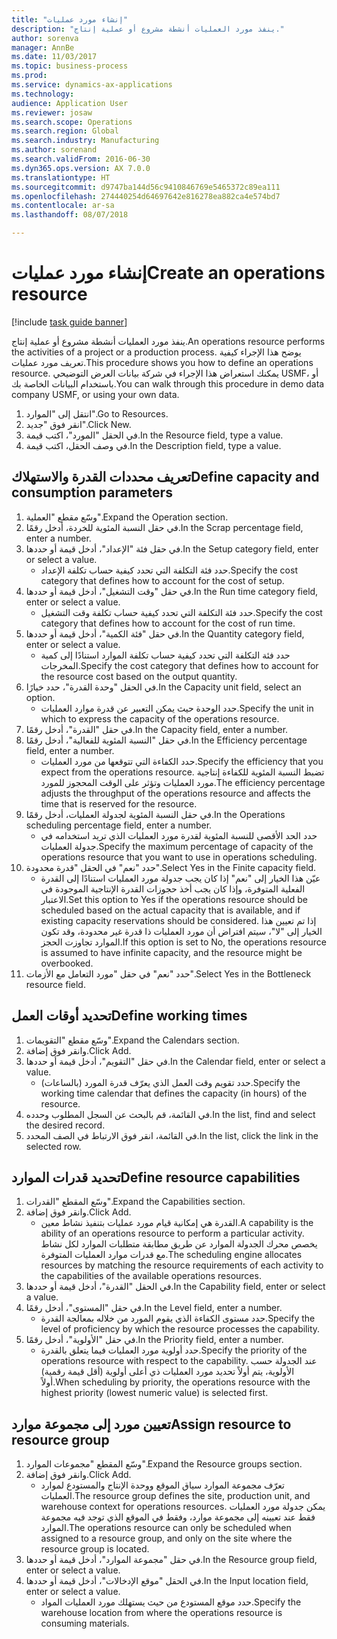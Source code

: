 ```yaml
--- 
title: "إنشاء مورد عمليات"
description: "ينفذ مورد العمليات أنشطة مشروع أو عملية إنتاج."
author: sorenva
manager: AnnBe
ms.date: 11/03/2017
ms.topic: business-process
ms.prod: 
ms.service: dynamics-ax-applications
ms.technology: 
audience: Application User
ms.reviewer: josaw
ms.search.scope: Operations
ms.search.region: Global
ms.search.industry: Manufacturing
ms.author: sorenand
ms.search.validFrom: 2016-06-30
ms.dyn365.ops.version: AX 7.0.0
ms.translationtype: HT
ms.sourcegitcommit: d9747ba144d56c9410846769e5465372c89ea111
ms.openlocfilehash: 274440254d64697642e816278ea882ca4e574bd7
ms.contentlocale: ar-sa
ms.lasthandoff: 08/07/2018

---
```

# <a name="create-an-operations-resource"></a><span data-ttu-id="4d717-103">إنشاء مورد عمليات</span><span class="sxs-lookup"><span data-stu-id="4d717-103">Create an operations resource</span></span>

[!include [task guide banner](../../includes/task-guide-banner.md)]

<span data-ttu-id="4d717-104">ينفذ مورد العمليات أنشطة مشروع أو عملية إنتاج.</span><span class="sxs-lookup"><span data-stu-id="4d717-104">An operations resource performs the activities of a project or a production process.</span></span> <span data-ttu-id="4d717-105">يوضح هذا الإجراء كيفية تعريف مورد عمليات.</span><span class="sxs-lookup"><span data-stu-id="4d717-105">This procedure shows you how to define an operations resource.</span></span> <span data-ttu-id="4d717-106">يمكنك استعراض هذا الإجراء في شركة بيانات العرض التوضيحي USMF، أو باستخدام البيانات الخاصة بك.</span><span class="sxs-lookup"><span data-stu-id="4d717-106">You can walk through this procedure in demo data company USMF, or using your own data.</span></span>

1. <span data-ttu-id="4d717-107">انتقل إلى "الموارد".</span><span class="sxs-lookup"><span data-stu-id="4d717-107">Go to Resources.</span></span>
2. <span data-ttu-id="4d717-108">انقر فوق "جديد".</span><span class="sxs-lookup"><span data-stu-id="4d717-108">Click New.</span></span>
3. <span data-ttu-id="4d717-109">في الحقل "المورد"، اكتب قيمة.</span><span class="sxs-lookup"><span data-stu-id="4d717-109">In the Resource field, type a value.</span></span>
4. <span data-ttu-id="4d717-110">في وصف الحقل، اكتب قيمة.</span><span class="sxs-lookup"><span data-stu-id="4d717-110">In the Description field, type a value.</span></span>

## <a name="define-capacity-and-consumption-parameters"></a><span data-ttu-id="4d717-111">تعريف محددات القدرة والاستهلاك</span><span class="sxs-lookup"><span data-stu-id="4d717-111">Define capacity and consumption parameters</span></span>
1. <span data-ttu-id="4d717-112">وسّع مقطع "العملية".</span><span class="sxs-lookup"><span data-stu-id="4d717-112">Expand the Operation section.</span></span>
2. <span data-ttu-id="4d717-113">في حقل النسبة المئوية للخردة، أدخل رقمًا.</span><span class="sxs-lookup"><span data-stu-id="4d717-113">In the Scrap percentage field, enter a number.</span></span>
3. <span data-ttu-id="4d717-114">في حقل فئة "الإعداد"، أدخل قيمة أو حددها.</span><span class="sxs-lookup"><span data-stu-id="4d717-114">In the Setup category field, enter or select a value.</span></span>
    * <span data-ttu-id="4d717-115">حدد فئة التكلفة التي تحدد كيفية حساب تكلفة الإعداد.</span><span class="sxs-lookup"><span data-stu-id="4d717-115">Specify the cost category that defines how to account for the cost of setup.</span></span>  
4. <span data-ttu-id="4d717-116">في حقل "وقت التشغيل"، أدخل قيمة أو حددها.</span><span class="sxs-lookup"><span data-stu-id="4d717-116">In the Run time category field, enter or select a value.</span></span>
    * <span data-ttu-id="4d717-117">حدد فئة التكلفة التي تحدد كيفية حساب تكلفة وقت التشغيل.</span><span class="sxs-lookup"><span data-stu-id="4d717-117">Specify the cost category that defines how to account for the cost of run time.</span></span>  
5. <span data-ttu-id="4d717-118">في حقل "فئة الكمية‬"، أدخل قيمة أو حددها.</span><span class="sxs-lookup"><span data-stu-id="4d717-118">In the Quantity category field, enter or select a value.</span></span>
    * <span data-ttu-id="4d717-119">حدد فئة التكلفة التي تحدد كيفية حساب تكلفة الموارد استنادًا إلى كمية المخرجات.</span><span class="sxs-lookup"><span data-stu-id="4d717-119">Specify the cost category that defines how to account for the resource cost based on the output quantity.</span></span>  
6. <span data-ttu-id="4d717-120">في الحقل "وحدة القدرة"، حدد خيارًا.</span><span class="sxs-lookup"><span data-stu-id="4d717-120">In the Capacity unit field, select an option.</span></span>
    * <span data-ttu-id="4d717-121">حدد الوحدة حيث يمكن التعبير عن قدرة موارد العمليات.</span><span class="sxs-lookup"><span data-stu-id="4d717-121">Specify the unit in which to express the capacity of the operations resource.</span></span>  
7. <span data-ttu-id="4d717-122">في حقل "القدرة"، أدخل رقمًا.</span><span class="sxs-lookup"><span data-stu-id="4d717-122">In the Capacity field, enter a number.</span></span>
8. <span data-ttu-id="4d717-123">في حقل "النسبة المئوية للفعالية‬"، أدخل رقمًا.</span><span class="sxs-lookup"><span data-stu-id="4d717-123">In the Efficiency percentage field, enter a number.</span></span>
    * <span data-ttu-id="4d717-124">حدد الكفاءة التي تتوقعها من مورد العمليات.</span><span class="sxs-lookup"><span data-stu-id="4d717-124">Specify the efficiency that you expect from the operations resource.</span></span> <span data-ttu-id="4d717-125">تضبط النسبة المئوية للكفاءة إنتاجية‬ مورد العمليات وتؤثر على الوقت المحجوز للمورد.</span><span class="sxs-lookup"><span data-stu-id="4d717-125">The efficiency percentage adjusts the throughput of the operations resource and affects the time that is reserved for the resource.</span></span>  
9. <span data-ttu-id="4d717-126">في حقل النسبة المئوية لجدولة العمليات، أدخل رقمًا.</span><span class="sxs-lookup"><span data-stu-id="4d717-126">In the Operations scheduling percentage field, enter a number.</span></span>
    * <span data-ttu-id="4d717-127">حدد الحد الأقصى للنسبة المئوية لقدرة مورد العمليات الذي تريد استخدامه في جدولة العمليات.</span><span class="sxs-lookup"><span data-stu-id="4d717-127">Specify the maximum percentage of capacity of the operations resource that you want to use in operations scheduling.</span></span>  
10. <span data-ttu-id="4d717-128">حدد "نعم" في الحقل "قدرة محدودة‬".</span><span class="sxs-lookup"><span data-stu-id="4d717-128">Select Yes in the Finite capacity field.</span></span>
    * <span data-ttu-id="4d717-129">عيّن هذا الخيار إلى "نعم" إذا كان يجب جدولة مورد العمليات استنادًا إلى القدرة الفعلية المتوفرة، وإذا كان يجب أخذ حجوزات القدرة الإنتاجية الموجودة في الاعتبار.</span><span class="sxs-lookup"><span data-stu-id="4d717-129">Set this option to Yes if the operations resource should be scheduled based on the actual capacity that is available, and if existing capacity reservations should be considered.</span></span> <span data-ttu-id="4d717-130">إذا تم تعيين هذا الخيار إلى "لا"، سيتم افتراض أن مورد العمليات ذا قدرة غير محدودة‬‏‫، وقد تكون الموارد تجاوزت الحجز‬.</span><span class="sxs-lookup"><span data-stu-id="4d717-130">If this option is set to No, the operations resource is assumed to have infinite capacity, and the resource might be overbooked.</span></span>  
11. <span data-ttu-id="4d717-131">حدد "نعم" في حقل "مورد التعامل مع الأزمات‬".</span><span class="sxs-lookup"><span data-stu-id="4d717-131">Select Yes in the Bottleneck resource field.</span></span>

## <a name="define-working-times"></a><span data-ttu-id="4d717-132">تحديد أوقات العمل</span><span class="sxs-lookup"><span data-stu-id="4d717-132">Define working times</span></span>
1. <span data-ttu-id="4d717-133">وسّع مقطع "التقويمات".</span><span class="sxs-lookup"><span data-stu-id="4d717-133">Expand the Calendars section.</span></span>
2. <span data-ttu-id="4d717-134">وانقر فوق إضافة.</span><span class="sxs-lookup"><span data-stu-id="4d717-134">Click Add.</span></span>
3. <span data-ttu-id="4d717-135">في حقل "التقويم"، أدخل قيمة أو حددها.</span><span class="sxs-lookup"><span data-stu-id="4d717-135">In the Calendar field, enter or select a value.</span></span>
    * <span data-ttu-id="4d717-136">حدد تقويم وقت العمل الذي يعرّف قدرة المورد (بالساعات).</span><span class="sxs-lookup"><span data-stu-id="4d717-136">Specify the working time calendar that defines the capacity (in hours) of the resource.</span></span>  
4. <span data-ttu-id="4d717-137">في القائمة، قم بالبحث عن السجل المطلوب وحدده.</span><span class="sxs-lookup"><span data-stu-id="4d717-137">In the list, find and select the desired record.</span></span>
5. <span data-ttu-id="4d717-138">في القائمة، انقر فوق الارتباط في الصف المحدد.</span><span class="sxs-lookup"><span data-stu-id="4d717-138">In the list, click the link in the selected row.</span></span>

## <a name="define-resource-capabilities"></a><span data-ttu-id="4d717-139">تحديد قدرات الموارد</span><span class="sxs-lookup"><span data-stu-id="4d717-139">Define resource capabilities</span></span>
1. <span data-ttu-id="4d717-140">وسّع المقطع "القدرات‬".</span><span class="sxs-lookup"><span data-stu-id="4d717-140">Expand the Capabilities section.</span></span>
2. <span data-ttu-id="4d717-141">وانقر فوق إضافة.</span><span class="sxs-lookup"><span data-stu-id="4d717-141">Click Add.</span></span>
    * <span data-ttu-id="4d717-142">القدرة هي إمكانية قيام مورد عمليات بتنفيذ نشاط معين.</span><span class="sxs-lookup"><span data-stu-id="4d717-142">A capability is the ability of an operations resource to perform a particular activity.</span></span> <span data-ttu-id="4d717-143">يخصص محرك الجدولة الموارد عن طريق مطابقة متطلبات الموارد‬ لكل نشاط مع قدرات موارد العمليات المتوفرة.</span><span class="sxs-lookup"><span data-stu-id="4d717-143">The scheduling engine allocates resources by matching the resource requirements of each activity to the capabilities of the available operations resources.</span></span>  
3. <span data-ttu-id="4d717-144">في الحقل "القدرة"، أدخل قيمة أو حددها.</span><span class="sxs-lookup"><span data-stu-id="4d717-144">In the Capability field, enter or select a value.</span></span>
4. <span data-ttu-id="4d717-145">في حقل "المستوى"، أدخل رقمًا.</span><span class="sxs-lookup"><span data-stu-id="4d717-145">In the Level field, enter a number.</span></span>
    * <span data-ttu-id="4d717-146">حدد مستوى الكفاءة الذي يقوم المورد من خلاله بمعالجة القدرة.</span><span class="sxs-lookup"><span data-stu-id="4d717-146">Specify the level of proficiency by which the resource processes the capability.</span></span>  
5. <span data-ttu-id="4d717-147">في حقل "الأولوية"، أدخل رقمًا.</span><span class="sxs-lookup"><span data-stu-id="4d717-147">In the Priority field, enter a number.</span></span>
    * <span data-ttu-id="4d717-148">حدد أولوية مورد العمليات فيما يتعلق بالقدرة.</span><span class="sxs-lookup"><span data-stu-id="4d717-148">Specify the priority of the operations resource with respect to the capability.</span></span> <span data-ttu-id="4d717-149">عند الجدولة حسب الأولوية، يتم أولاً تحديد مورد العمليات ذي أعلى أولوية (أقل قيمة رقمية) أولاً.</span><span class="sxs-lookup"><span data-stu-id="4d717-149">When scheduling by priority, the operations resource with the highest priority (lowest numeric value) is selected first.</span></span>  

## <a name="assign-resource-to-resource-group"></a><span data-ttu-id="4d717-150">تعيين مورد إلى مجموعة موارد</span><span class="sxs-lookup"><span data-stu-id="4d717-150">Assign resource to resource group</span></span>
1. <span data-ttu-id="4d717-151">وسّع المقطع "مجموعات الموارد".</span><span class="sxs-lookup"><span data-stu-id="4d717-151">Expand the Resource groups section.</span></span>
2. <span data-ttu-id="4d717-152">وانقر فوق إضافة.</span><span class="sxs-lookup"><span data-stu-id="4d717-152">Click Add.</span></span>
    * <span data-ttu-id="4d717-153">تعرّف مجموعة الموارد سياق الموقع ووحدة الإنتاج والمستودع لموارد العمليات.</span><span class="sxs-lookup"><span data-stu-id="4d717-153">The resource group defines the site, production unit, and warehouse context for operations resources.</span></span> <span data-ttu-id="4d717-154">يمكن جدولة مورد العمليات فقط عند تعيينه إلى مجموعة موارد، وفقط في الموقع الذي توجد فيه مجموعة الموارد.</span><span class="sxs-lookup"><span data-stu-id="4d717-154">The operations resource can only be scheduled when assigned to a resource group, and only on the site where the resource group is located.</span></span>  
3. <span data-ttu-id="4d717-155">في حقل "مجموعة الموارد"، أدخل قيمة أو حددها.</span><span class="sxs-lookup"><span data-stu-id="4d717-155">In the Resource group field, enter or select a value.</span></span>
4. <span data-ttu-id="4d717-156">في الحقل "موقع الإدخالات‬"، أدخل قيمة أو حددها.</span><span class="sxs-lookup"><span data-stu-id="4d717-156">In the Input location field, enter or select a value.</span></span>
    * <span data-ttu-id="4d717-157">حدد موقع المستودع من حيث يستهلك مورد العمليات المواد.</span><span class="sxs-lookup"><span data-stu-id="4d717-157">Specify the warehouse location from where the operations resource is consuming materials.</span></span>  



